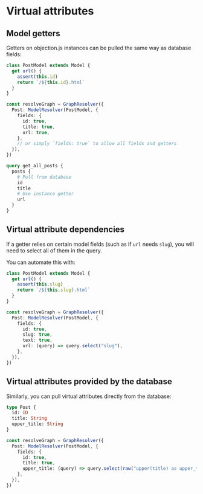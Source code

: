 # Virtual attributes

## Model getters

Getters on objection.js instances can be pulled the same way as database fields:

```ts
class PostModel extends Model {
  get url() {
    assert(this.id)
    return `/${this.id}.html`
  }
}

const resolveGraph = GraphResolver({
  Post: ModelResolver(PostModel, {
    fields: {
      id: true,
      title: true,
      url: true,
    },
    // or simply `fields: true` to allow all fields and getters
  }),
})
```

```graphql
query get_all_posts {
  posts {
    # Pull from database
    id
    title
    # Use instance getter
    url
  }
}
```

## Virtual attribute dependencies

If a getter relies on certain model fields (such as if `url` needs `slug`), you will need to select all of them in the query.

You can automate this with:

```ts
class PostModel extends Model {
  get url() {
    assert(this.slug)
    return `/${this.slug}.html`
  }
}

const resolveGraph = GraphResolver({
  Post: ModelResolver(PostModel, {
    fields: {
      id: true,
      slug: true,
      text: true,
      url: (query) => query.select("slug"),
    },
  }),
})
```

## Virtual attributes provided by the database

Similarly, you can pull virtual attributes directly from the database:

```graphql
type Post {
  id: ID
  title: String
  upper_title: String
}
```

```ts
const resolveGraph = GraphResolver({
  Post: ModelResolver(PostModel, {
    fields: {
      id: true,
      title: true,
      upper_title: (query) => query.select(raw("upper(title) as upper_title")),
    },
  }),
})
```
